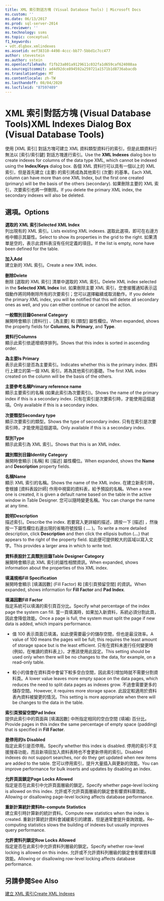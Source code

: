 ```yaml
---
title: XML 索引對話方塊 (Visual Database Tools) | Microsoft Docs
ms.custom: ''
ms.date: 06/13/2017
ms.prod: sql-server-2014
ms.reviewer: ''
ms.technology: ssms
ms.topic: conceptual
f1_keywords:
- vdt.dlgbox.xmlindexes
ms.assetid: eef38310-4498-4ccc-bb77-5bbd1c7cc477
author: stevestein
ms.author: sstein
ms.openlocfilehash: f1fb23a801a9129611c032fa1d659caf624088aa
ms.sourcegitcommit: ad4d92dce894592a259721a1571b1d8736abacdb
ms.translationtype: MT
ms.contentlocale: zh-TW
ms.lasthandoff: 08/04/2020
ms.locfileid: "87597489"
---
```

# <a name="xml-indexes-dialog-box-visual-database-tools"></a><span data-ttu-id="001a9-102">XML 索引對話方塊 (Visual Database Tools)</span><span class="sxs-lookup"><span data-stu-id="001a9-102">XML Indexes Dialog Box (Visual Database Tools)</span></span>
  <span data-ttu-id="001a9-103">使用 [XML 索引]  對話方塊可建立 XML 資料類型資料行的索引，但是此類資料行無法以 [索引/索引鍵]  對話方塊進行索引。</span><span class="sxs-lookup"><span data-stu-id="001a9-103">Use the **XML Indexes** dialog box to create indexes for columns of the data type XML, which cannot be indexed using the **Index/Keys** dialog box.</span></span> <span data-ttu-id="001a9-104">各個 XML 資料行可以具有一個以上的 XML 索引，但是首先建立 (主要) 的索引將成為其他索引 (次要) 的基準。</span><span class="sxs-lookup"><span data-stu-id="001a9-104">Each XML column can have more than one XML Index, but the first one created (primary) will be the basis of the others (secondary).</span></span> <span data-ttu-id="001a9-105">如果刪除主要的 XML 索引，次要索引也將一併刪除。</span><span class="sxs-lookup"><span data-stu-id="001a9-105">If you delete the primary XML index, the secondary indexes will also be deleted.</span></span>  
  
## <a name="options"></a><span data-ttu-id="001a9-106">選項。</span><span class="sxs-lookup"><span data-stu-id="001a9-106">Options</span></span>  
 <span data-ttu-id="001a9-107">**選取的 XML 索引**</span><span class="sxs-lookup"><span data-stu-id="001a9-107">**Selected XML Index**</span></span>  
 <span data-ttu-id="001a9-108">列出現有的 XML 索引。</span><span class="sxs-lookup"><span data-stu-id="001a9-108">Lists existing XML indexes.</span></span> <span data-ttu-id="001a9-109">選取此選項，即可在右邊方格中顯示其屬性。</span><span class="sxs-lookup"><span data-stu-id="001a9-109">Select to show its properties in the grid to the right.</span></span> <span data-ttu-id="001a9-110">如果清單是空的，表示此資料表沒有任何定義的項目。</span><span class="sxs-lookup"><span data-stu-id="001a9-110">If the list is empty, none have been defined for the table.</span></span>  
  
 <span data-ttu-id="001a9-111">**加入**</span><span class="sxs-lookup"><span data-stu-id="001a9-111">**Add**</span></span>  
 <span data-ttu-id="001a9-112">建立新的 XML 索引。</span><span class="sxs-lookup"><span data-stu-id="001a9-112">Create a new XML index.</span></span>  
  
 <span data-ttu-id="001a9-113">**刪除**</span><span class="sxs-lookup"><span data-stu-id="001a9-113">**Delete**</span></span>  
 <span data-ttu-id="001a9-114">刪除 [選取的 XML 索引]  清單中選取的 XML 索引。</span><span class="sxs-lookup"><span data-stu-id="001a9-114">Delete XML index selected in the **Selected XML Index** list.</span></span> <span data-ttu-id="001a9-115">如果刪除主要 XML 索引，您會接獲通知表示這個動作將同時刪除所有的次要索引；您可以選擇繼續或取消動作。</span><span class="sxs-lookup"><span data-stu-id="001a9-115">If you delete the primary XML index, you will be notified that this will delete all secondary ones as well, and you can either continue or cancel the action.</span></span>  
  
 <span data-ttu-id="001a9-116">**一般類別目錄**</span><span class="sxs-lookup"><span data-stu-id="001a9-116">**General Category**</span></span>  
 <span data-ttu-id="001a9-117">展開時會顯示 [資料行]  、[為主要]  和 [類型]  屬性欄位。</span><span class="sxs-lookup"><span data-stu-id="001a9-117">When expanded, shows the property fields for **Columns**, **Is Primary**, and **Type**.</span></span>  
  
 <span data-ttu-id="001a9-118">**資料行**</span><span class="sxs-lookup"><span data-stu-id="001a9-118">**Columns**</span></span>  
 <span data-ttu-id="001a9-119">顯示此索引依遞增順序排列。</span><span class="sxs-lookup"><span data-stu-id="001a9-119">Shows that this index is sorted in ascending order.</span></span>  
  
 <span data-ttu-id="001a9-120">**為主要**</span><span class="sxs-lookup"><span data-stu-id="001a9-120">**Is Primary**</span></span>  
 <span data-ttu-id="001a9-121">表示此索引是否為主要索引。</span><span class="sxs-lookup"><span data-stu-id="001a9-121">Indicates whether this is the primary index.</span></span> <span data-ttu-id="001a9-122">資料行上建立的第一個 XML 索引，將為其他索引的基礎。</span><span class="sxs-lookup"><span data-stu-id="001a9-122">The first XML index created on the column will be the basis of the others.</span></span>  
  
 <span data-ttu-id="001a9-123">**主要參考名稱**</span><span class="sxs-lookup"><span data-stu-id="001a9-123">**Primary reference name**</span></span>  
 <span data-ttu-id="001a9-124">顯示主要索引的名稱 (如果此索引為次要索引)。</span><span class="sxs-lookup"><span data-stu-id="001a9-124">Shows the name of the primary index if this is a secondary index.</span></span> <span data-ttu-id="001a9-125">只有在索引是次要索引時，才能使用這個選項。</span><span class="sxs-lookup"><span data-stu-id="001a9-125">Only available if this is a secondary index.</span></span>  
  
 <span data-ttu-id="001a9-126">**次要類型**</span><span class="sxs-lookup"><span data-stu-id="001a9-126">**Secondary type**</span></span>  
 <span data-ttu-id="001a9-127">顯示次要索引的類型。</span><span class="sxs-lookup"><span data-stu-id="001a9-127">Shows the type of secondary index.</span></span> <span data-ttu-id="001a9-128">只有在索引是次要索引時，才能使用這個選項。</span><span class="sxs-lookup"><span data-stu-id="001a9-128">Only available if this is a secondary index.</span></span>  
  
 <span data-ttu-id="001a9-129">**型別**</span><span class="sxs-lookup"><span data-stu-id="001a9-129">**Type**</span></span>  
 <span data-ttu-id="001a9-130">顯示此索引為 XML 索引。</span><span class="sxs-lookup"><span data-stu-id="001a9-130">Shows that this is an XML index.</span></span>  
  
 <span data-ttu-id="001a9-131">**識別類別目錄**</span><span class="sxs-lookup"><span data-stu-id="001a9-131">**Identity Category**</span></span>  
 <span data-ttu-id="001a9-132">展開時會顯示 [名稱]  和 [描述]  屬性欄位。</span><span class="sxs-lookup"><span data-stu-id="001a9-132">When expanded, shows the **Name** and **Description** property fields.</span></span>  
  
 <span data-ttu-id="001a9-133">**名稱**</span><span class="sxs-lookup"><span data-stu-id="001a9-133">**Name**</span></span>  
 <span data-ttu-id="001a9-134">顯示 XML 索引的名稱。</span><span class="sxs-lookup"><span data-stu-id="001a9-134">Shows the name of the XML index.</span></span> <span data-ttu-id="001a9-135">在建立新索引時，會根據 [資料表設計師] 作用中視窗的資料表，給予預設的名稱。</span><span class="sxs-lookup"><span data-stu-id="001a9-135">When a new one is created, it is given a default name based on the table in the active window in Table Designer.</span></span> <span data-ttu-id="001a9-136">您可以隨時變更名稱。</span><span class="sxs-lookup"><span data-stu-id="001a9-136">You can change the name at any time.</span></span>  
  
 <span data-ttu-id="001a9-137">**說明**</span><span class="sxs-lookup"><span data-stu-id="001a9-137">**Description**</span></span>  
 <span data-ttu-id="001a9-138">描述索引。</span><span class="sxs-lookup"><span data-stu-id="001a9-138">Describe the index.</span></span> <span data-ttu-id="001a9-139">若要寫入更詳細的描述，請按一下 [描述]  ，然後按一下屬性欄位右邊出現的省略符號按鈕 ( **...** )。</span><span class="sxs-lookup"><span data-stu-id="001a9-139">To write a more detailed description, click **Description** and then click the ellipsis button (**...**) that appears to the right of the property field.</span></span> <span data-ttu-id="001a9-140">如此便可提供較大的區域以寫入文字。</span><span class="sxs-lookup"><span data-stu-id="001a9-140">This provides a larger area in which to write text.</span></span>  
  
 <span data-ttu-id="001a9-141">**資料表設計工具類別目錄**</span><span class="sxs-lookup"><span data-stu-id="001a9-141">**Table Designer Category**</span></span>  
 <span data-ttu-id="001a9-142">展開時會顯示此 XML 索引的屬性相關資訊。</span><span class="sxs-lookup"><span data-stu-id="001a9-142">When expanded, shows information about the properties of this XML index.</span></span>  
  
 <span data-ttu-id="001a9-143">**填滿規格**</span><span class="sxs-lookup"><span data-stu-id="001a9-143">**Fill Specification**</span></span>  
 <span data-ttu-id="001a9-144">展開時會顯示 [填滿因數]  \(Fill Factor) 和 [索引頁預留空間]  的資訊。</span><span class="sxs-lookup"><span data-stu-id="001a9-144">When expanded, shows information for **Fill Factor** and **Pad Index**.</span></span>  
  
 <span data-ttu-id="001a9-145">**填滿因數**</span><span class="sxs-lookup"><span data-stu-id="001a9-145">**Fill Factor**</span></span>  
 <span data-ttu-id="001a9-146">指定系統可以填滿的索引頁百分比。</span><span class="sxs-lookup"><span data-stu-id="001a9-146">Specify what percentage of the index page the system can fill.</span></span> <span data-ttu-id="001a9-147">當一頁填滿時，如果加入新資料，系統必須分割此頁，因此會降低效能。</span><span class="sxs-lookup"><span data-stu-id="001a9-147">Once a page is full, the system must split the page if new data is added, which impairs performance.</span></span>  
  
-   <span data-ttu-id="001a9-148">值 100 表示頁面已填滿，如此便需要最少的儲存空間，但也是最沒效率。</span><span class="sxs-lookup"><span data-stu-id="001a9-148">A value of 100 means the pages will be full; this requires the least amount of storage space but is the least efficient.</span></span> <span data-ttu-id="001a9-149">只有在資料未進行任何變更時 (例如，在唯讀的資料表上)，才應該使用此設定。</span><span class="sxs-lookup"><span data-stu-id="001a9-149">This setting should be used only when there will be no changes to the data, for example, on a read-only table.</span></span>  
  
-   <span data-ttu-id="001a9-150">較小的值會在資料頁中會留下較多空白空間，因此索引增加時就不需要分割資料頁。</span><span class="sxs-lookup"><span data-stu-id="001a9-150">A lower value leaves more empty space on the data pages, which reduces the need to split data pages as indexes grow.</span></span> <span data-ttu-id="001a9-151">不過會需要更多的儲存空間。</span><span class="sxs-lookup"><span data-stu-id="001a9-151">However, it requires more storage space.</span></span> <span data-ttu-id="001a9-152">此設定較適用於資料表內資料被變更的情況。</span><span class="sxs-lookup"><span data-stu-id="001a9-152">This setting is more appropriate when there will be changes to the data in the table.</span></span>  
  
 <span data-ttu-id="001a9-153">**索引頁預留空間**</span><span class="sxs-lookup"><span data-stu-id="001a9-153">**Pad Index**</span></span>  
 <span data-ttu-id="001a9-154">提供此索引中的頁面與 [填滿因數]  中所指定相同的空白空間 (填補) 百分比。</span><span class="sxs-lookup"><span data-stu-id="001a9-154">Provide pages in this index the same percentage of empty space (padding) that is specified in **Fill Factor**.</span></span>  
  
 <span data-ttu-id="001a9-155">**是停用的**</span><span class="sxs-lookup"><span data-stu-id="001a9-155">**Is Disabled**</span></span>  
 <span data-ttu-id="001a9-156">指定此索引是否停用。</span><span class="sxs-lookup"><span data-stu-id="001a9-156">Specify whether this index is disabled.</span></span> <span data-ttu-id="001a9-157">停用的索引不支援搜尋功能，而且新項目加入資料表時也不會更新停用的索引。</span><span class="sxs-lookup"><span data-stu-id="001a9-157">Disabled indexes do not support searches, nor do they get updated when new items are added to the table.</span></span> <span data-ttu-id="001a9-158">您可以停用索引，提升大量插入與更新的效能。</span><span class="sxs-lookup"><span data-stu-id="001a9-158">You can improve performance for bulk inserts and updates by disabling an index.</span></span>  
  
 <span data-ttu-id="001a9-159">**允許頁面鎖定**</span><span class="sxs-lookup"><span data-stu-id="001a9-159">**Page Locks Allowed**</span></span>  
 <span data-ttu-id="001a9-160">指定是否在此索引中允許頁面層級的鎖定。</span><span class="sxs-lookup"><span data-stu-id="001a9-160">Specify whether page-level locking is allowed on this index.</span></span> <span data-ttu-id="001a9-161">允許或不允許頁面層級的鎖定會影響資料庫效能。</span><span class="sxs-lookup"><span data-stu-id="001a9-161">Allowing or disallowing page-level locking affects database performance.</span></span>  
  
 <span data-ttu-id="001a9-162">**重新計算統計資料**</span><span class="sxs-lookup"><span data-stu-id="001a9-162">**Re-compute Statistics**</span></span>  
 <span data-ttu-id="001a9-163">建立索引時計算新的統計資料。</span><span class="sxs-lookup"><span data-stu-id="001a9-163">Compute new statistics when the index is created.</span></span> <span data-ttu-id="001a9-164">重新計算統計資料會減緩索引的建置，但是通常會提升查詢效能。</span><span class="sxs-lookup"><span data-stu-id="001a9-164">Re-computing statistics slows the building of indexes but usually improves query performance.</span></span>  
  
 <span data-ttu-id="001a9-165">**允許資料列鎖定**</span><span class="sxs-lookup"><span data-stu-id="001a9-165">**Row Locks Allowed**</span></span>  
 <span data-ttu-id="001a9-166">指定是否在此索引中允許資料列層級的鎖定。</span><span class="sxs-lookup"><span data-stu-id="001a9-166">Specify whether row-level locking is allowed on this index.</span></span> <span data-ttu-id="001a9-167">允許或不允許資料列層級的鎖定會影響資料庫效能。</span><span class="sxs-lookup"><span data-stu-id="001a9-167">Allowing or disallowing row-level locking affects database performance.</span></span>  
  
## <a name="see-also"></a><span data-ttu-id="001a9-168">另請參閱</span><span class="sxs-lookup"><span data-stu-id="001a9-168">See Also</span></span>  
 [<span data-ttu-id="001a9-169">建立 XML 索引</span><span class="sxs-lookup"><span data-stu-id="001a9-169">Create XML Indexes</span></span>](../../relational-databases/xml/create-xml-indexes.md)  
  
  
